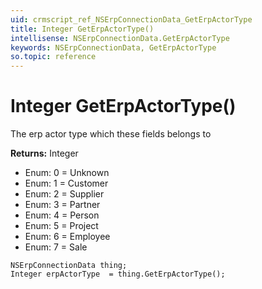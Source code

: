 ```yaml
---
uid: crmscript_ref_NSErpConnectionData_GetErpActorType
title: Integer GetErpActorType()
intellisense: NSErpConnectionData.GetErpActorType
keywords: NSErpConnectionData, GetErpActorType
so.topic: reference
---
```


# Integer GetErpActorType()

The erp actor type which these fields belongs to

**Returns:** Integer

* Enum: 0 = Unknown
* Enum: 1 = Customer
* Enum: 2 = Supplier
* Enum: 3 = Partner
* Enum: 4 = Person
* Enum: 5 = Project
* Enum: 6 = Employee
* Enum: 7 = Sale

```crmscript
NSErpConnectionData thing;
Integer erpActorType  = thing.GetErpActorType();
```

